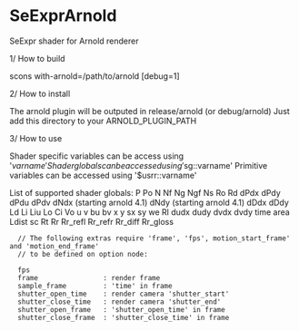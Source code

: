 # SeExprArnold
SeExpr shader for Arnold renderer

1/ How to build

   scons with-arnold=/path/to/arnold [debug=1]

2/ How to install

   The arnold plugin will be outputed in release/arnold (or debug/arnold)
   Just add this directory to your ARNOLD_PLUGIN_PATH

3/ How to use
   
   Shader specific variables can be access using '$varname'
   Shader globals can be accessed using '$sg::varname'
   Primitive variables can be accessed using '$usrr::varname'

   List of supported shader globals:
      P
      Po
      N
      Nf
      Ng
      Ngf
      Ns
      Ro
      Rd
      dPdx
      dPdy
      dPdu
      dPdv
      dNdx (starting arnold 4.1)
      dNdy (starting arnold 4.1)
      dDdx
      dDdy
      Ld
      Li
      Liu
      Lo
      Ci
      Vo
      u
      v
      bu
      bv
      x
      y
      sx
      sy
      we
      Rl
      dudx
      dudy
      dvdx
      dvdy
      time
      area
      Ldist
      sc
      Rt
      Rr
      Rr_refl
      Rr_refr
      Rr_diff
      Rr_gloss
   
      // The following extras require 'frame', 'fps', motion_start_frame' and 'motion_end_frame'
      // to be defined on option node:
   
      fps
      frame                : render frame
      sample_frame         : 'time' in frame
      shutter_open_time    : render camera 'shutter_start'
      shutter_close_time   : render camera 'shutter_end'
      shutter_open_frame   : 'shutter_open_time' in frame
      shutter_close_frame  : 'shutter_close_time' in frame


